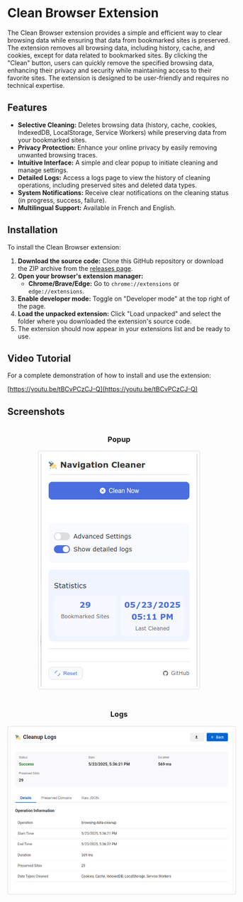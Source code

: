 # Clean Browser Extension

The Clean Browser extension provides a simple and efficient way to clear browsing data while ensuring that data from bookmarked sites is preserved. The extension removes all browsing data, including history, cache, and cookies, except for data related to bookmarked sites. By clicking the "Clean" button, users can quickly remove the specified browsing data, enhancing their privacy and security while maintaining access to their favorite sites. The extension is designed to be user-friendly and requires no technical expertise.

## Features

*   **Selective Cleaning:** Deletes browsing data (history, cache, cookies, IndexedDB, LocalStorage, Service Workers) while preserving data from your bookmarked sites.
*   **Privacy Protection:** Enhance your online privacy by easily removing unwanted browsing traces.
*   **Intuitive Interface:** A simple and clear popup to initiate cleaning and manage settings.
*   **Detailed Logs:** Access a logs page to view the history of cleaning operations, including preserved sites and deleted data types.
*   **System Notifications:** Receive clear notifications on the cleaning status (in progress, success, failure).
*   **Multilingual Support:** Available in French and English.

## Installation

To install the Clean Browser extension:

1.  **Download the source code:** Clone this GitHub repository 
or download the ZIP archive from the [releases page](https://github.com/alaminedione/browser-cleaner/releases/tag/v2.0.0).
2.  **Open your browser's extension manager:**
    *   **Chrome/Brave/Edge:** Go to `chrome://extensions` or `edge://extensions`.
3.  **Enable developer mode:** Toggle on "Developer mode" at the top right of the page.
4.  **Load the unpacked extension:** Click "Load unpacked" and select the folder where you downloaded the extension's source code.
5.  The extension should now appear in your extensions list and be ready to use.

## Video Tutorial

For a complete demonstration of how to install and use the extension:

[https://youtu.be/tBCvPCzCJ-Q](https://youtu.be/tBCvPCzCJ-Q)

## Screenshots

<div style="display: flex; flex-wrap: wrap; justify-content: center; gap: 20px;">
  <div style="text-align: center;">
    <h3>Popup</h3>
    <img src="screenshoot/popup.png" alt="Extension Popup" style="max-width: 100%; height: auto; border: 1px solid #ddd; border-radius: 4px; padding: 5px;">
  </div>
  <div style="text-align: center;">
    <h3>Logs</h3>
    <img src="screenshoot/log.png" alt="Logs Page" style="max-width: 100%; height: auto; border: 1px solid #ddd; border-radius: 4px; padding: 5px;">
  </div>
</div>
